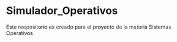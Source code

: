 # Simulador_Operativos
Este reepositorio es creado para el proyecto de la materia Sistemas Operativos 
